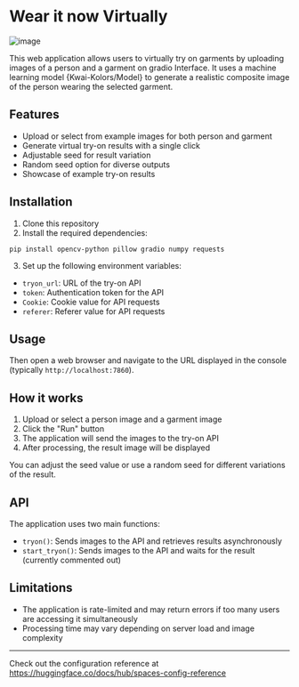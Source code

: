 # Wear it now Virtually
![image](https://github.com/user-attachments/assets/f3168c10-9536-4eaa-abb3-774d540369d5)

This web application allows users to virtually try on garments by uploading images of a person and a garment on gradio Interface. It uses a machine learning model {Kwai-Kolors/Model} to generate a realistic composite image of the person wearing the selected garment.

## Features

- Upload or select from example images for both person and garment
- Generate virtual try-on results with a single click
- Adjustable seed for result variation
- Random seed option for diverse outputs
- Showcase of example try-on results

## Installation

1. Clone this repository
2. Install the required dependencies:
```
pip install opencv-python pillow gradio numpy requests

```


3. Set up the following environment variables:
- `tryon_url`: URL of the try-on API
- `token`: Authentication token for the API
- `Cookie`: Cookie value for API requests
- `referer`: Referer value for API requests

## Usage

Then open a web browser and navigate to the URL displayed in the console (typically `http://localhost:7860`).

## How it works

1. Upload or select a person image and a garment image
2. Click the "Run" button
3. The application will send the images to the try-on API
4. After processing, the result image will be displayed

You can adjust the seed value or use a random seed for different variations of the result.

## API

The application uses two main functions:

- `tryon()`: Sends images to the API and retrieves results asynchronously
- `start_tryon()`: Sends images to the API and waits for the result (currently commented out)

## Limitations

- The application is rate-limited and may return errors if too many users are accessing it simultaneously
- Processing time may vary depending on server load and image complexity



---



Check out the configuration reference at https://huggingface.co/docs/hub/spaces-config-reference
